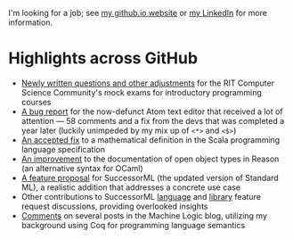 I'm looking for a job; see [my github.io website](https://YawarRaza7349.github.io) or [my LinkedIn](https://linkedin.com/in/YawarRaza7349) for more information.

# Highlights across GitHub

- [Newly written questions and other adjustments](https://github.com/rit-csc/csc_exam_reviews/commits?author=YawarRaza7349) for the RIT Computer Science Community's mock exams for introductory programming courses
- [A bug report](https://github.com/atom/atom/issues/3821) for the now-defunct Atom text editor that received a lot of attention — 58 comments and a fix from the devs that was completed a year later (luckily unimpeded by my mix up of `<*>` and `<$>`)
- [An accepted fix](https://github.com/scala/scala/issues/4540) to a mathematical definition in the Scala programming language specification
- [An improvement](https://github.com/reasonml/reasonml.github.io/issues/768) to the documentation of open object types in Reason (an alternative syntax for OCaml)
- [A feature proposal](https://github.com/SMLFamily/Successor-ML/issues/53) for SuccessorML (the updated version of Standard ML), a realistic addition that addresses a concrete use case
- Other contributions to SuccessorML [language](https://github.com/search?q=commenter%3AYawarRaza7349+repo%3ASMLFamily%2FSuccessor-ML&type=issues&s=updated&o=desc) and [library](https://github.com/search?q=commenter%3AYawarRaza7349+repo%3ASMLFamily%2FBasisLibrary&type=issues&s=updated&o=desc) feature request discussions, providing overlooked insights
- [Comments](https://github.com/search?q=commenter%3AYawarRaza7349+repo%3Alawrencecpaulson%2Flawrencecpaulson.github.io&type=issues&s=updated&o=desc) on several posts in the Machine Logic blog, utilizing my background using Coq for programming language semantics
